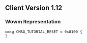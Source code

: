 ## Client Version 1.12

### Wowm Representation
```rust,ignore
cmsg CMSG_TUTORIAL_RESET = 0x0100 {
}

```
